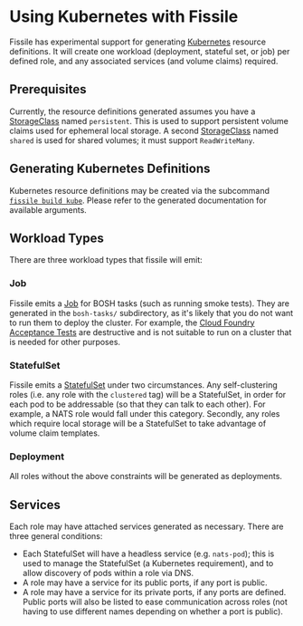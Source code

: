 # Using Kubernetes with Fissile

Fissile has experimental support for generating [Kubernetes] resource
definitions.  It will create one workload (deployment, stateful set, or job) per
defined role, and any associated services (and volume claims) required.

[Kubernetes]: https://kubernetes.io/

## Prerequisites
Currently, the resource definitions generated assumes you have a [StorageClass]
named `persistent`.  This is used to support persistent volume claims used for
ephemeral local storage.  A second [StorageClass] named `shared` is used for
shared volumes; it must support `ReadWriteMany`.

[StorageClass]: https://kubernetes.io/docs/resources-reference/v1.6/#storageclass-v1-storage

## Generating Kubernetes Definitions
Kubernetes resource definitions may be created via the subcommand
[`fissile build kube`].  Please refer to the generated documentation for
available arguments.

[`fissile build kube`]: ./generated/fissile_build_kube.md

## Workload Types
There are three workload types that fissile will emit:

### Job
Fissile emits a [Job] for BOSH tasks (such as running smoke tests).  They are
generated in the `bosh-tasks/` subdirectory, as it's likely that you do not want
to run them to deploy the cluster.  For example, the
[Cloud Foundry Acceptance Tests] are destructive and is not suitable to run on a
cluster that is needed for other purposes.

[Job]: https://kubernetes.io/docs/resources-reference/v1.6/#job-v1-batch
[Cloud Foundry Acceptance Tests]: https://github.com/cloudfoundry/cf-acceptance-tests

### StatefulSet
Fissile emits a [StatefulSet] under two circumstances.  Any self-clustering
roles (i.e. any role with the `clustered` tag) will be a StatefulSet, in order
for each pod to be addressable (so that they can talk to each other).  For
example, a NATS role would fall under this category.  Secondly, any roles which
require local storage will be a StatefulSet to take advantage of volume claim
templates.

[StatefulSet]: https://kubernetes.io/docs/resources-reference/v1.6/#statefulset-v1beta1-apps

### Deployment
All roles without the above constraints will be generated as deployments.

## Services

Each role may have attached services generated as necessary.  There are three
general conditions:

- Each StatefulSet will have a headless service (e.g. `nats-pod`); this is used
  to manage the StatefulSet (a Kubernetes requirement), and to allow discovery
  of pods within a role via DNS.
- A role may have a service for its public ports, if any port is public.
- A role may have a service for its private ports, if any ports are defined.
  Public ports will also be listed to ease communication across roles (not
  having to use different names depending on whether a port is public).
